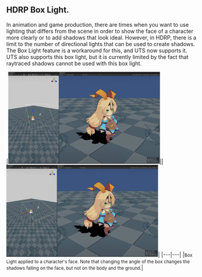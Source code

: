 <a id="BoxLight"></a>
## HDRP Box Light.

In animation and game production, there are times when you want to use lighting that differs from the scene in order to show the face of a character more clearly or to add shadows that look ideal. However, in HDRP, there is a limit to the number of directional lights that can be used to create shadows. The Box Light feature is a workaround for this, and UTS now supports it. UTS also supports this box light, but it is currently limited by the fact that raytraced shadows cannot be used with this box light.

|<img width = "400" src="images/BoxLight0.png">||<img width = "400" src="images/BoxLight1.png">|
|---|---|
|<small>Box Light applied to a character's face. Note that changing the angle of the box changes the shadows falling on the face, but not on the body and the ground.</small>|
